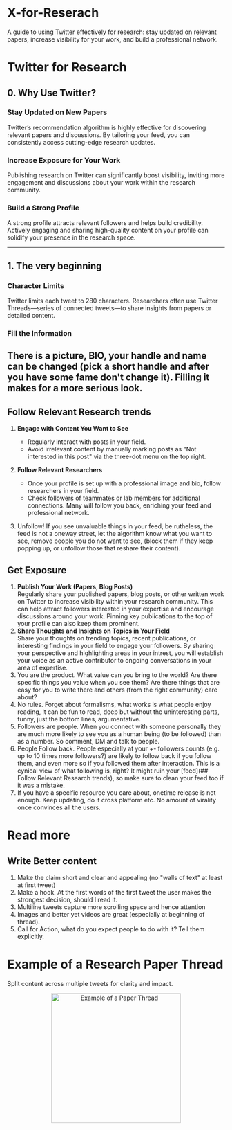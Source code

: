 # X-for-Reserach
A guide to using Twitter effectively for research: stay updated on relevant papers, increase visibility for your work, and build a professional network.


# Twitter for Research

## 0. Why Use Twitter?

### Stay Updated on New Papers
Twitter’s recommendation algorithm is highly effective for discovering relevant papers and discussions. By tailoring your feed, you can consistently access cutting-edge research updates.

### Increase Exposure for Your Work
Publishing research on Twitter can significantly boost visibility, inviting more engagement and discussions about your work within the research community.

### Build a Strong Profile <!-- isn't that the same as exposure? -->
A strong profile attracts relevant followers and helps build credibility. Actively engaging and sharing high-quality content on your profile can solidify your presence in the research space.

------

## 1. The very beginning

### Character Limits
Twitter limits each tweet to 280 characters. Researchers often use Twitter Threads—series of connected tweets—to share insights from papers or detailed content.

### Fill the Information
There is a picture, BIO, your handle and name can be changed (pick a short handle and after you have some fame don't change it).
Filling it makes for a more serious look.
---

## Follow Relevant Research trends

1. **Engage with Content You Want to See**  
   - Regularly interact with posts in your field.
   - Avoid irrelevant content by manually marking posts as "Not interested in this post" via the three-dot menu on the top right.

2. **Follow Relevant Researchers**  
   - Once your profile is set up with a professional image and bio, follow researchers in your field.
   - Check followers of teammates or lab members for additional connections. Many will follow you back, enriching your feed and professional network.
1. Unfollow! If you see unvaluable things in your feed, be rutheless, the feed is not a oneway street, let the algorithm know what you want to see, remove people you do not want to see, (block them if they keep popping up, or unfollow those that reshare their content).

## Get Exposure

1. **Publish Your Work (Papers, Blog Posts)**  
   Regularly share your published papers, blog posts, or other written work on Twitter to increase visibility within your research community. This can help attract followers interested in your expertise and encourage discussions around your work.
   Pinning key publications to the top of your profile can also keep them prominent.
1. **Share Thoughts and Insights on Topics in Your Field**  
Share your thoughts on trending topics, recent publications, or interesting findings in your field to engage your followers.
By sharing your perspective and highlighting areas in your intrest, you will establish your voice as an active contributor to ongoing conversations in your area of expertise.
1. You are the product. What value can you bring to the world? Are there specific things you value when you see them? Are there things that are easy for you to write there and others (from the right community) care about?
1. No rules. Forget about formalisms, what works is what people enjoy reading, it can be fun to read, deep but without the uninteresting parts, funny, just the bottom lines, argumentative.
1. Followers are people. When you connect with someone personally they are much more likely to see you as a human being (to be followed) than as a number. So comment, DM and talk to people.
1. People Follow back. People especially at your +- followers counts (e.g. up to 10 times more followers?) are likely to follow back if you follow them, and even more so if you followed them after interaction. This is a cynical view of what following is, right? It might ruin your [feed](## Follow Relevant Research trends), so make sure to clean your feed too if it was a mistake.
1. If you have a specific resource you care about, onetime release is not enough. Keep updating, do it cross platform etc. No amount of virality once convinces all the users.
# Read more

## Write Better content
1. Make the claim short and clear and appealing (no "walls of text" at least at first tweet)
1. Make a hook. At the first words of the first tweet the user makes the strongest decision, should I read it. 
1. Multiline tweets capture more scrolling space and hence attention
1. Images and better yet videos are great (especially at beginning of thread).
1. Call for Action, what do you expect people to do with it? Tell them explicitly.
# Example of a Research Paper Thread
Split content across multiple tweets for clarity and impact. <!-- Need links, not (only) a picture? -->
<p align="center">
  <img src="assets/example_paper_thread1.jpg" width="300" alt="Example of a Paper Thread">
</p>

